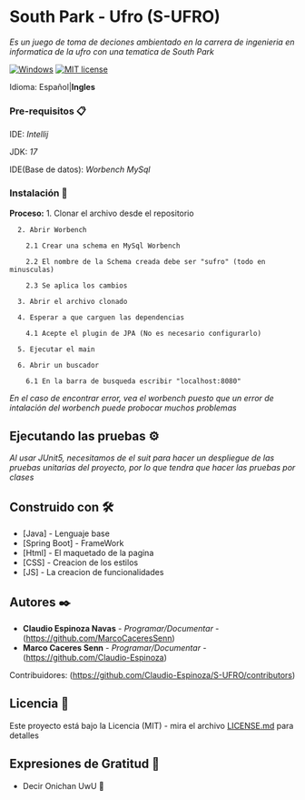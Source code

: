 # South Park - Ufro (S-UFRO)

_Es un juego de toma de deciones ambientado en la carrera de ingenieria en informatica de la ufro con una tematica de South Park_

[![Windows](https://svgshare.com/i/ZhY.svg)](https://svgshare.com/i/ZhY.svg)
[![MIT license](https://img.shields.io/badge/License-MIT-blue.svg)](https://lbesson.mit-license.org/)

Idioma: Español|**Ingles**

### Pre-requisitos 📋

IDE: _Intellij_

JDK: _17_

IDE(Base de datos): _Worbench MySql_

### Instalación 🔧

  **Proceso:**
      1. Clonar el archivo desde el repositorio
      
      2. Abrir Worbench
      
        2.1 Crear una schema en MySql Worbench      

        2.2 El nombre de la Schema creada debe ser "sufro" (todo en minusculas)
        
        2.3 Se aplica los cambios
        
      3. Abrir el archivo clonado
      
      4. Esperar a que carguen las dependencias
      
        4.1 Acepte el plugin de JPA (No es necesario configurarlo)
      
      5. Ejecutar el main
      
      6. Abrir un buscador
      
        6.1 En la barra de busqueda escribir "localhost:8080"
      

_En el caso de encontrar error, vea el worbench puesto que un error de intalación del worbench puede probocar muchos problemas_

## Ejecutando las pruebas ⚙️

_Al usar JUnit5, necesitamos de el suit para hacer un despliegue de las pruebas unitarias del proyecto, por lo que tendra que hacer las pruebas por clases_

## Construido con 🛠️

* [Java]         - Lenguaje base
* [Spring Boot]  - FrameWork
* [Html]         - El maquetado de la pagina
* [CSS]          - Creacion de los estilos
* [JS]           - La creacion de funcionalidades

## Autores ✒️

* **Claudio Espinoza Navas** - *Programar/Documentar* - (https://github.com/MarcoCaceresSenn)
* **Marco Caceres Senn** - *Programar/Documentar* - (https://github.com/Claudio-Espinoza)

Contribuidores: 
(https://github.com/Claudio-Espinoza/S-UFRO/contributors)

## Licencia 📄

Este proyecto está bajo la Licencia (MIT) - mira el archivo [LICENSE.md](LICENSE.md) para detalles

## Expresiones de Gratitud 🎁

* Decir Onichan UwU 📢
